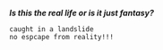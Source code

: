 ***Is this the real life or is it just fantasy?***
```
caught in a landslide
no espcape from reality!!!
```
